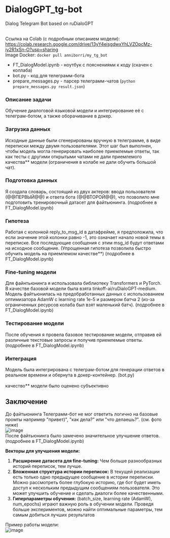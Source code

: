 # DialogGPT_tg-bot
Dialog Telegram Bot based on ruDialoGPT<br><br>
  
Ссылка на Colab (с подробным описанием модели): https://colab.research.google.com/drive/13yY4eisgdwxYhLVZOpcMz-iy2R1xSn-O?usp=sharing<br>
Image Docker: ```docker pull anniborri/my_tg_bot``` <br>

* FT_DialogModel.ipynb - ноутбук с пояснениями к коду (скачен с коллаба) <br>
* bot.py - код для телеграмм-бота <br>
* prepare_messages.py - парсер телеграмм-чатов (```python prepare_messages.py result.json```)<br>

### Описание задачи
Обучение диалоговой языковой модели и интегрирование её с телеграм-ботом, а также оборачивание в докер.

### Загрузка данных
Исходные данные были сгенерированы вручную в телеграмме, в виде переписки между двумя пользователями. Этот шаг был выполнен, чтобы модель могла генерировать наиболее приемлемые ответы, так как тесты с другими открытыми чатами не дали приемлемого качества** модели (ограничения в колабе не дали обучить большой чат).

### Подготовка данных
Я создала словарь, состоящий из двух актеров: ввода пользователя (@@ПЕРВЫЙ@@) и ответа бота (@@ВТОРОЙ@@), что позволило мне подготовить тренировочный датасет для файтьюнинга. (подробнее в FT_DialogModel.ipynb)

### Гипотеза
Работая с колонкой reply_to_msg_id в датафрейме, я предположила, что если значение этой колонки равно -1, это означает начало новой темы в переписке. Все последующие сообщения с этим msg_id будут ответами на исходное сообщение. (Упрощенная гипотеза позволила быстро обучить модель на приемлемом качестве**) (подробнее в FT_DialogModel.ipynb)

### Fine-tuning модели
Для файнтьюнинга я использовала библиотеку Transformers и PyTorch. В качестве базовой модели была взята tinkoff-ai/ruDialoGPT-medium. Модель файтьюнилась на предобработанных данных с использованием оптимизатора AdamW с learning rate 1e-5 и размером батча 2 (из-за ограниченных ресурсов колаба был взят маленький батч). (подробнее в FT_DialogModel.ipynb)

### Тестирование модели
После обучения я провела базовое тестирование модели, отправив ей различные текстовые запросы и получив приемлемые ответы. (подробнее в FT_DialogModel.ipynb)

### Интеграция
Модель была интегрирована с телеграм-ботом для генерации ответов в реальном времени и обернута в докер-контейнер. (bot.py)
<br><br>
качество** модели было оценено субъективно

## Заключение
До файтьюнинга Телеграмм-бот не мог ответить логично на базовые промты например "привет)", "как дела?" или "что делаешь?". (см. фото ниже) <br>
![image](https://github.com/Anya-wUw/DialogGPT_tg-bot/assets/48104500/44f22845-ea6b-4385-b006-bb2f72407492)
<br>
После файтьюнинга было замечено значительное улучшение ответов. (подробнее в FT_DialogModel.ipynb)

**Векторы для улучшения модели:**
1. **Расширение датасета для fine-tuning:**
Чем больше разнообразных историй переписок, тем лучше.
2. **Вложенная структура истории переписок:**
В текущей реализации есть только одно предыдущее сообщение в истории переписки. Можно рассмотреть более глубокую историю, где бот будет иметь доступ к нескольким предыдущим сообщениям пользователя. Это может улучшить обучение и сделать диалоги более качественными.
3. **Гиперпараметры обучения:** (batch_size, learning rate (AdamW), num_epochs) играют важную роль в обучении модели. Проведя больше экспериментов, можно найти оптимальные параметры, тем самым добиться лучших результатов

Пример работы модели: <br>
![image](https://github.com/Anya-wUw/DialogGPT_tg-bot/assets/48104500/30cce450-6250-4b0d-9e18-046b40d7b928)
